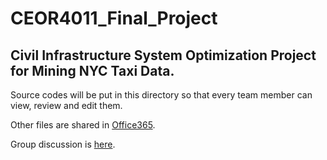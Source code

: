 # CEOR4011_Final_Project
## Civil Infrastructure System Optimization Project for Mining NYC Taxi Data.

   Source codes will be put in this directory so that every team member can view, review and edit them.  
   
   Other files are shared in [Office365](http://bit.ly/CEOR4011).  
   
   Group discussion is [here](https://courseworks2.columbia.edu/groups/8625).  
